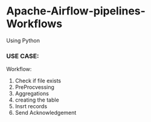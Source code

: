 # Apache-Airflow-pipelines-Workflows
Using Python


### USE CASE:

Workflow:
1. Check if file exists
2. PreProcvessing
3. Aggregations
4. creating the table
5. Insrt records
6. Send Acknowledgement 
